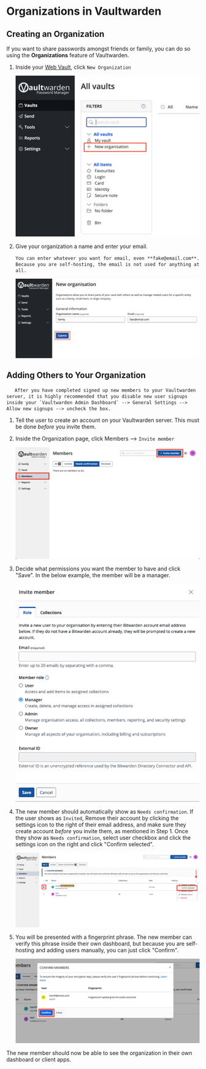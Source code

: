 # Organizations in Vaultwarden

## Creating an Organization

If you want to share passwords amongst friends or family, you can do so using the **Organizations** feature of Vaultwarden.

1. Inside your [Web Vault](vaultwarden-webvault), click `New Organization`

    ![](./assets/create-org.png)

1. Give your organization a name and enter your email.

    ```admonish note
    You can enter whatever you want for email, even **fake@email.com**. Because you are self-hosting, the email is not used for anything at all.
    ```

    ![](./assets/org-details.png)


## Adding Others to Your Organization

```admonish warning
   After you have completed signed up new members to your Vaultwarden server, it is highly recommended that you disable new user signups inside your `Vaultwarden Admin Dashboard` --> General Settings --> Allow new signups --> uncheck the box.
```

1. Tell the user to create an account on your Vaultwarden server. This must be done *before* you invite them.

1. Inside the Organization page, click Members --> `Invite member`

    ![](./assets/invite-user.png)

1. Decide what permissions you want the member to have and click "Save". In the below example, the member will be a manager.

    ![](./assets/user-permissions.png)

1. The new member should automatically show as `Needs confirmation`. If the user shows as `Invited`, Remove their account by clicking the settings icon to the right of their email address, and make sure they create account *before* you invite them, as mentioned in Step 1.  Once they show as `Needs confirmation`, select user checkbox and click the settings icon on the right and click "Confirm selected".

    ![](./assets/confirm-user.png)

1. You will be presented with a fingerprint phrase. The new member can verify this phrase inside their own dashboard, but because you are self-hosting and adding users manually, you can just click "Confirm".

    ![](./assets/verify-user.png)

The new member should now be able to see the organization in their own dashboard or client apps.
